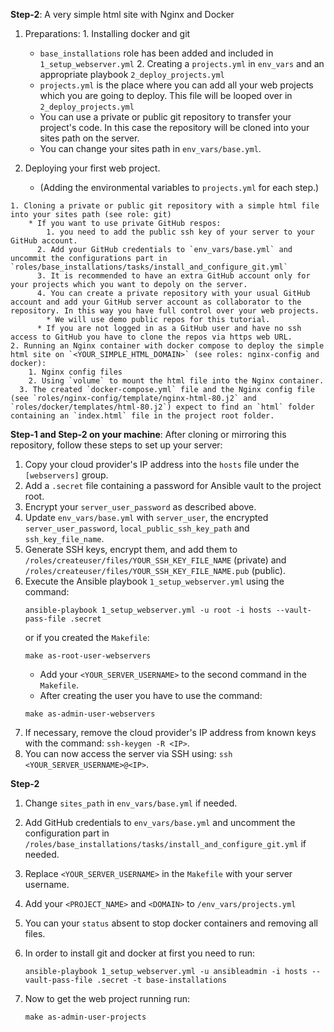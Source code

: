 **Step-2**: A very simple html site with Nginx and Docker
   
   1. Preparations:
     1. Installing docker and git
       * `base_installations` role has been added and included in `1_setup_webserver.yml`
     2. Creating a `projects.yml` in `env_vars` and an appropriate playbook `2_deploy_projects.yml`
       * `projects.yml` is the place where you can add all your web projects which you are going to deploy. This file will be looped over in `2_deploy_projects.yml`
       * You can use a private or public git repository to transfer your project's code. In this case the repository will be cloned into your sites path on the server.
       * You can change your sites path in `env_vars/base.yml`. 
       
   2. Deploying your first web project.
   		* (Adding the environmental variables to `projects.yml` for each step.)
   		
	1. Cloning a private or public git repository with a simple html file into your sites path (see role: git)
   		* If you want to use private GitHub respos:
   			1. you need to add the public ssh key of your server to your GitHub account. 
          2. Add your GitHub credentials to `env_vars/base.yml` and uncommit the configurations part in `roles/base_installations/tasks/install_and_configure_git.yml`
          3. It is recommended to have an extra GitHub account only for your projects which you want to depoly on the server. 
          4. You can create a private repository with your usual GitHub account and add your GitHub server account as collaborator to the repository. In this way you have full control over your web projects.
     		* We will use demo public repos for this tutorial.
          * If you are not logged in as a GitHub user and have no ssh access to GitHub you have to clone the repos via https web URL.
   	2. Running an Nginx container with docker compose to deploy the simple html site on `<YOUR_SIMPLE_HTML_DOMAIN>` (see roles: nginx-config and docker):
   		1. Nginx config files
     	2. Using `volume` to mount the html file into the Nginx container.
      3. The created `docker-compose.yml` file and the Nginx config file (see `roles/nginx-config/template/nginx-html-80.j2` and `roles/docker/templates/html-80.j2`) expect to find an `html` folder containing an `index.html` file in the project root folder.

**Step-1 and Step-2 on your machine**:
After cloning or mirroring this repository, follow these steps to set up your server:

1. Copy your cloud provider's IP address into the `hosts` file under the `[webservers]` group.
2. Add a `.secret` file containing a password for Ansible vault to the project root.
3. Encrypt your `server_user_password` as described above.
4. Update `env_vars/base.yml` with `server_user`, the encrypted `server_user_password`, `local_public_ssh_key_path` and `ssh_key_file_name`.
5. Generate SSH keys, encrypt them, and add them to `/roles/createuser/files/YOUR_SSH_KEY_FILE_NAME` (private) and `/roles/createuser/files/YOUR_SSH_KEY_FILE_NAME.pub` (public).
6. Execute the Ansible playbook `1_setup_webserver.yml` using the command:
    ```
    ansible-playbook 1_setup_webserver.yml -u root -i hosts --vault-pass-file .secret
    ```
    or if you created the `Makefile`:
    ```
    make as-root-user-webservers
    ```
    * Add your `<YOUR_SERVER_USERNAME>` to the second command in the `Makefile`.
    * After creating the user you have to use the command:     
    ```
    make as-admin-user-webservers
    ```
7. If necessary, remove the cloud provider's IP address from known keys with the command: `ssh-keygen -R <IP>`.
8. You can now access the server via SSH using: `ssh <YOUR_SERVER_USERNAME>@<IP>`.
  
**Step-2**

1. Change `sites_path` in `env_vars/base.yml` if needed.
2. Add GitHub credentials to `env_vars/base.yml` and uncomment the configuration part in `/roles/base_installations/tasks/install_and_configure_git.yml` if needed.
3. Replace `<YOUR_SERVER_USERNAME>` in the `Makefile` with your server username.
4. Add your `<PROJECT_NAME>` and `<DOMAIN>` to `/env_vars/projects.yml`
5. You can your `status` absent to stop docker containers and removing all files.
6. In order to install git and docker at first you need to run:
	
	```
	ansible-playbook 1_setup_webserver.yml -u ansibleadmin -i hosts --vault-pass-file .secret -t base-installations
	```
7. Now to get the web project running run:

	```
	make as-admin-user-projects
	```